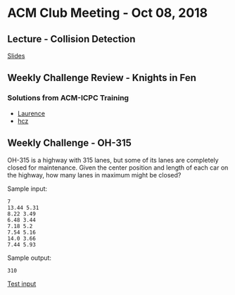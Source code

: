 ACM Club Meeting - Oct 08, 2018
===

Lecture - Collision Detection
---

[Slides](Collision-Detection.pdf)

Weekly Challenge Review - Knights in Fen
---

### Solutions from ACM-ICPC Training

* [Laurence](https://github.com/buckeye-cn/ACM_ICPC_Materials/blob/master/solutions/kattis/alberta01/knightsfen_laurence.cpp)
* [hcz](https://github.com/buckeye-cn/ACM_ICPC_Materials/blob/master/solutions/kattis/alberta01/knightsfen_hcz.cpp)

Weekly Challenge - OH-315
---

OH-315 is a highway with 315 lanes, but some of its lanes are completely closed for maintenance. Given the center position and length of each car on the highway, how many lanes in maximum might be closed?

Sample input:

```
7
13.44 5.31
8.22 3.49
6.48 3.44
7.18 5.2
7.54 5.16
14.0 3.66
7.44 5.93
```

Sample output:

```
310
```

[Test input](OH-315.in)
